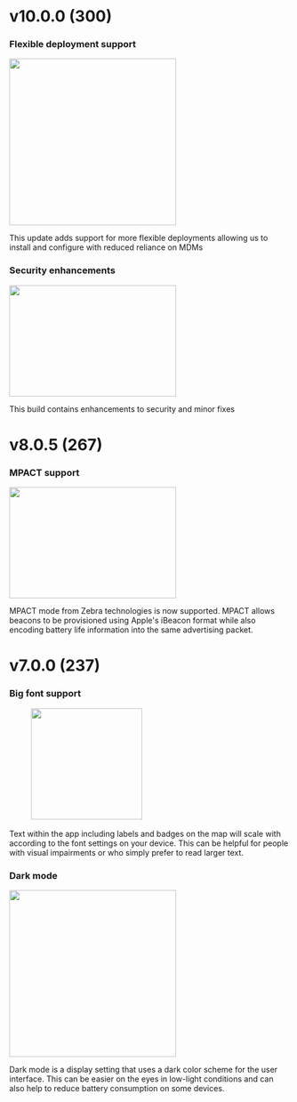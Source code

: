 # v10.0.0 (300)

### Flexible deployment support

<img src="https://github.com/damianflannery/app_release_notes/assets/227480/1b281c4b-aa63-426f-b4ec-491c8eb9b7f3" width="300" height="300">

This update adds support for more flexible deployments allowing us to install and configure with reduced reliance on MDMs

### Security enhancements

<img src="https://github.com/damianflannery/app_release_notes/assets/227480/0e765b62-c3bf-4395-9cdc-7a2d080eaa74" width="300" height="200">

This build contains enhancements to security and minor fixes

# v8.0.5 (267)

### MPACT support

<img src="https://github.com/damianflannery/app_release_notes/assets/227480/b20124b3-dcf2-4622-8c1f-0de66ff7255c" width="300" height="200">

MPACT mode from Zebra technologies is now supported. MPACT allows beacons to be provisioned using Apple's iBeacon format while also encoding battery life information into the same advertising packet.

# v7.0.0 (237)

### Big font support

&nbsp;&nbsp;&nbsp;&nbsp;&nbsp;&nbsp;&nbsp;&nbsp;&nbsp; <img src="https://github.com/damianflannery/app_release_notes/assets/227480/10f6d027-5493-4159-ad12-033567c373f5" width="200" height="200">

Text within the app including labels and badges on the map will scale with according to the font settings on your device. This can be helpful for people with visual impairments or who simply prefer to read larger text.

### Dark mode

<img src="https://github.com/damianflannery/app_release_notes/assets/227480/5308e16c-dbbe-4e0c-96d2-772ad1b88e89" width="300" height="300">

Dark mode is a display setting that uses a dark color scheme for the user interface. This can be easier on the eyes in low-light conditions and can also help to reduce battery consumption on some devices.
